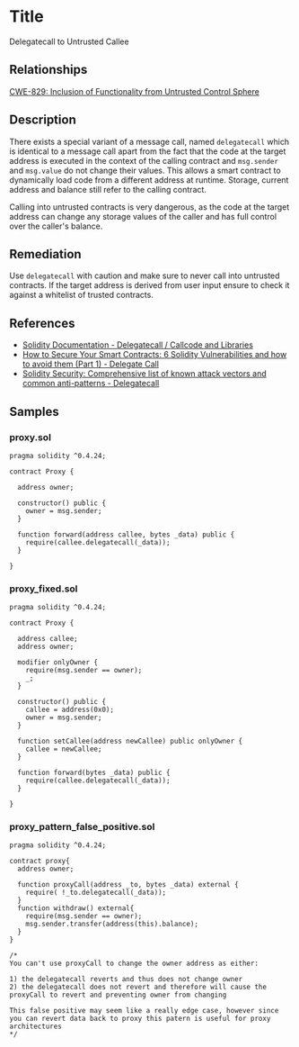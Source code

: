 # Title

Delegatecall to Untrusted Callee

## Relationships

[CWE-829: Inclusion of Functionality from Untrusted Control Sphere](https://cwe.mitre.org/data/definitions/829.html)

## Description

There exists a special variant of a message call, named `delegatecall` which is identical to a message call apart from the fact that the code at the target address is executed in the context of the calling contract and `msg.sender` and `msg.value` do not change their values. This allows a smart contract to dynamically load code from a different address at runtime. Storage, current address and balance still refer to the calling contract.

Calling into untrusted contracts is very dangerous, as the code at the target address can change any storage values of the caller and has full control over the caller's balance.

## Remediation

Use `delegatecall` with caution and make sure to never call into untrusted contracts. If the target address is derived from user input ensure to check it against a whitelist of trusted contracts.

## References

- [Solidity Documentation - Delegatecall / Callcode and Libraries](https://solidity.readthedocs.io/en/latest/introduction-to-smart-contracts.html#delegatecall-callcode-and-libraries)
- [How to Secure Your Smart Contracts: 6 Solidity Vulnerabilities and how to avoid them (Part 1) - Delegate Call](https://medium.com/loom-network/how-to-secure-your-smart-contracts-6-solidity-vulnerabilities-and-how-to-avoid-them-part-1-c33048d4d17d)
- [Solidity Security: Comprehensive list of known attack vectors and common anti-patterns - Delegatecall](https://blog.sigmaprime.io/solidity-security.html#delegatecall)

## Samples

### proxy.sol

```solidity
pragma solidity ^0.4.24;

contract Proxy {

  address owner;

  constructor() public {
    owner = msg.sender;  
  }

  function forward(address callee, bytes _data) public {
    require(callee.delegatecall(_data));
  }

}

```

### proxy_fixed.sol

```solidity
pragma solidity ^0.4.24;

contract Proxy {

  address callee;
  address owner;

  modifier onlyOwner {
    require(msg.sender == owner);
    _;
  }

  constructor() public {
  	callee = address(0x0);
    owner = msg.sender;
  }

  function setCallee(address newCallee) public onlyOwner {
  	callee = newCallee;
  }

  function forward(bytes _data) public {
    require(callee.delegatecall(_data));
  }

}

```

### proxy_pattern_false_positive.sol

```solidity
pragma solidity ^0.4.24;

contract proxy{
  address owner;

  function proxyCall(address _to, bytes _data) external {
    require( !_to.delegatecall(_data));
  }
  function withdraw() external{
    require(msg.sender == owner);
    msg.sender.transfer(address(this).balance);
  }
} 

/*
You can't use proxyCall to change the owner address as either: 

1) the delegatecall reverts and thus does not change owner
2) the delegatecall does not revert and therefore will cause the proxyCall to revert and preventing owner from changing

This false positive may seem like a really edge case, however since you can revert data back to proxy this patern is useful for proxy architectures
*/
```
